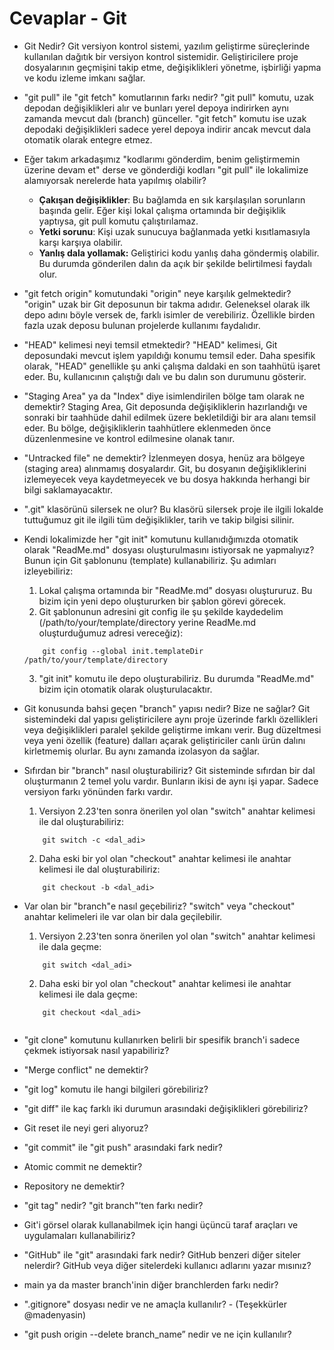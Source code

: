 # Cevaplar - Git

- Git Nedir?
    Git versiyon kontrol sistemi, yazılım geliştirme süreçlerinde kullanılan dağıtık bir versiyon kontrol sistemidir. Geliştiricilere proje dosyalarının geçmişini takip etme, değişiklikleri yönetme, işbirliği yapma ve kodu izleme imkanı sağlar.

- "git pull" ile "git fetch" komutlarının farkı nedir?
    "git pull" komutu, uzak depodan değişiklikleri alır ve bunları yerel depoya indirirken aynı zamanda mevcut dalı (branch) günceller. "git fetch" komutu ise uzak depodaki değişiklikleri sadece yerel depoya indirir ancak mevcut dala otomatik olarak entegre etmez.

- Eğer takım arkadaşımız "kodlarımı gönderdim, benim geliştirmemin üzerine devam et" derse ve gönderdiği kodları "git pull" ile lokalimize alamıyorsak nerelerde hata yapılmış olabilir?
    * **Çakışan değişiklikler**: Bu bağlamda en sık karşılaşılan sorunların başında gelir. Eğer kişi lokal çalışma ortamında bir değişiklik yaptıysa, git pull komutu çalıştırılamaz.
    * **Yetki sorunu**: Kişi uzak sunucuya bağlanmada yetki kısıtlamasıyla karşı karşıya olabilir.
    * **Yanlış dala yollamak:** Geliştirici kodu yanlış daha göndermiş olabilir. Bu durumda gönderilen dalın da açık bir şekilde belirtilmesi faydalı olur.

- "git fetch origin" komutundaki "origin" neye karşılık gelmektedir?
    "origin" uzak bir Git deposunun bir takma adıdır. Geleneksel olarak ilk depo adını böyle versek de, farklı isimler de verebiliriz. Özellikle birden fazla uzak deposu bulunan projelerde kullanımı faydalıdır.

- "HEAD" kelimesi neyi temsil etmektedir?
    "HEAD" kelimesi, Git deposundaki mevcut işlem yapıldığı konumu temsil eder. Daha spesifik olarak, "HEAD" genellikle şu anki çalışma daldaki en son taahhütü işaret eder. Bu, kullanıcının çalıştığı dalı ve bu dalın son durumunu gösterir.

- "Staging Area" ya da "Index" diye isimlendirilen bölge tam olarak ne demektir?
    Staging Area, Git deposunda değişikliklerin hazırlandığı ve sonraki bir taahhüde dahil edilmek üzere bekletildiği bir ara alanı temsil eder. Bu bölge, değişikliklerin taahhütlere eklenmeden önce düzenlenmesine ve kontrol edilmesine olanak tanır.  

- "Untracked file" ne demektir?
    İzlenmeyen dosya, henüz ara bölgeye (staging area) alınmamış dosyalardır. Git, bu dosyanın değişikliklerini izlemeyecek veya kaydetmeyecek ve bu dosya hakkında herhangi bir bilgi saklamayacaktır. 

- ".git" klasörünü silersek ne olur?
    Bu klasörü silersek proje ile ilgili lokalde tuttuğumuz git ile ilgili tüm değişiklikler, tarih ve takip bilgisi silinir.

- Kendi lokalimizde her "git init" komutunu kullanıdığımızda otomatik olarak "ReadMe.md" dosyası oluşturulmasını istiyorsak ne yapmalıyız?
    Bunun için Git şablonunu (template) kullanabiliriz. Şu adımları izleyebiliriz:
    1. Lokal çalışma ortamında bir "ReadMe.md" dosyası oluştururuz. Bu bizim için yeni depo oluştururken bir şablon görevi görecek.
    2. Git şablonunun adresini git config ile şu şekilde kaydedelim (/path/to/your/template/directory yerine ReadMe.md oluşturduğumuz adresi vereceğiz):
    ```
        git config --global init.templateDir /path/to/your/template/directory
    ```
    3. "git init" komutu ile depo oluşturabiliriz. Bu durumda "ReadMe.md" bizim için otomatik olarak oluşturulacaktır.

- Git konusunda bahsi geçen "branch" yapısı nedir? Bize ne sağlar?
    Git sistemindeki dal yapısı geliştiricilere aynı proje üzerinde farklı özellikleri veya değişiklikleri paralel şekilde geliştirme imkanı verir. Bug düzeltmesi veya yeni özellik (feature) dalları açarak geliştiriciler canlı ürün dalını kirletmemiş olurlar. Bu aynı zamanda izolasyon da sağlar.

- Sıfırdan bir "branch" nasıl oluşturabiliriz?
    Git sisteminde sıfırdan bir dal oluşturmanın 2 temel yolu vardır. Bunların ikisi de aynı işi yapar. Sadece versiyon farkı yönünden farkı vardır.
    1. Versiyon 2.23'ten sonra önerilen yol olan "switch" anahtar kelimesi ile dal oluşturabiliriz:
    ```
        git switch -c <dal_adi>
    ```
    2. Daha eski bir yol olan "checkout" anahtar kelimesi ile anahtar kelimesi ile dal oluşturabiliriz:
    ```
        git checkout -b <dal_adi>
    ```

- Var olan bir "branch"e nasıl geçebiliriz?
    "switch" veya "checkout" anahtar kelimeleri ile var olan bir dala geçilebilir.
    1. Versiyon 2.23'ten sonra önerilen yol olan "switch" anahtar kelimesi ile dala geçme:
    ```
        git switch <dal_adi>
    ```
    2. Daha eski bir yol olan "checkout" anahtar kelimesi ile anahtar kelimesi ile dala geçme:
    ```
        git checkout <dal_adi>
        
- "git clone" komutunu kullanırken belirli bir spesifik branch'i sadece çekmek istiyorsak nasıl yapabiliriz?
- "Merge conflict" ne demektir?
- "git log" komutu ile hangi bilgileri görebiliriz?
- "git diff" ile kaç farklı iki durumun arasındaki değişiklikleri görebiliriz?
- Git reset ile neyi geri alıyoruz?
- "git commit" ile "git push" arasındaki fark nedir?
- Atomic commit ne demektir?
- Repository ne demektir?
- "git tag" nedir? "git branch"’ten farkı nedir?
- Git'i görsel olarak kullanabilmek için hangi üçüncü taraf araçları ve uygulamaları kullanabiliriz?
- "GitHub" ile "git" arasındaki fark nedir? GitHub benzeri diğer siteler nelerdir? GitHub veya diğer sitelerdeki kullanıcı adlarını yazar mısınız?
- main ya da master branch'inin diğer branchlerden farkı nedir?
- ".gitignore" dosyası nedir ve ne amaçla kullanılır? - (Teşekkürler @madenyasin)
- "git push origin --delete branch_name” nedir ve ne için kullanılır?